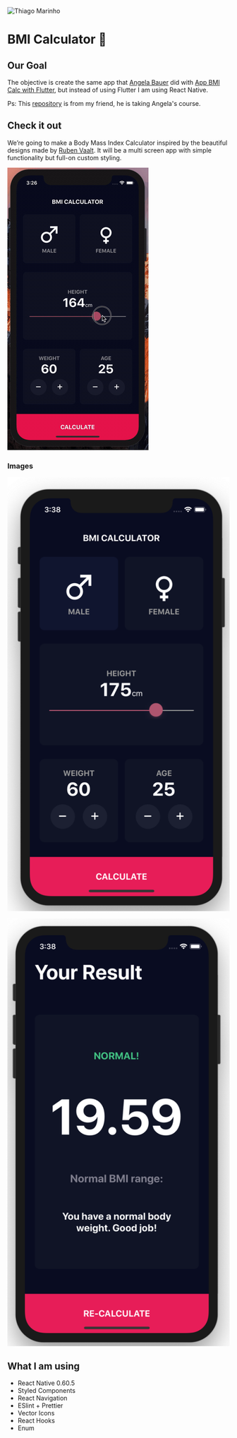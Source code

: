 ![Thiago Marinho](https://pbs.twimg.com/profile_banners/41742474/1490016588/1500x500)


# BMI Calculator 💪

## Our Goal

The objective is create the same app that [Angela Bauer](https://github.com/angelabauer) did with [App BMI Calc with Flutter](https://github.com/delacyr/bmi-calculator-flutter), but instead of using Flutter I am using React Native.

Ps: This [repository](https://github.com/delacyr/bmi-calculator-flutter) is from my friend, he is taking Angela's course.

## Check it out

We’re going to make a Body Mass Index Calculator inspired by the beautiful designs made by [Ruben Vaalt](https://dribbble.com/shots/4585382-Simple-BMI-Calculator). It will be a multi screen app with simple functionality but full-on custom styling.

![Finished App](https://github.com/tgmarinho/Images/blob/master/bmi/calc_bmi_rn.gif)

### Images

![Route Main](https://github.com/tgmarinho/Images/blob/master/bmi/main.png)

![Route Result](https://github.com/tgmarinho/Images/blob/master/bmi/result.png)


## What I am using

- React Native 0.60.5
- Styled Components
- React Navigation
- ESlint + Prettier
- Vector Icons
- React Hooks
- Enum


